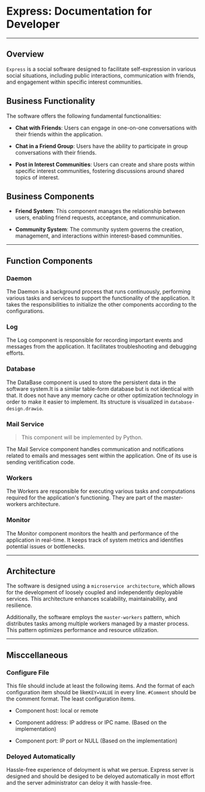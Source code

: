 # Express: Documentation for Developer 

---

## Overview

`Express` is a social software designed to facilitate self-expression in various social situations, including public interactions, communication with friends, and engagement within specific interest communities.

## Business Functionality

The software offers the following fundamental functionalities:

- **Chat with Friends**: Users can engage in one-on-one conversations with their friends within the application.

- **Chat in a Friend Group**: Users have the ability to participate in group conversations with their friends.

- **Post in Interest Communities**: Users can create and share posts within specific interest communities, fostering discussions around shared topics of interest.

## Business Components

- **Friend System**: This component manages the relationship between users, enabling friend requests, acceptance, and communication.

- **Community System**: The community system governs the creation, management, and interactions within interest-based communities. 

---

## Function Components

### Daemon

The Daemon is a background process that runs continuously, performing various tasks and services to support the functionality of the application. It takes the responsibilities to initialize the other components according to the configurations.

### Log

The Log component is responsible for recording important events and messages from the application. It facilitates troubleshooting and debugging efforts.

### Database

The DataBase component is used to store the persistent data in the software system.It is a similar table-form database but is not identical with that. It does not have any memory cache or other optimization technology in order to make it easier to implement. Its structure is visualized in `database-design.drawio`.

### Mail Service

> This component will be implemented by Python.

The Mail Service component handles communication and notifications related to emails and messages sent within the application. One of its use is sending veritification code.

### Workers

The Workers are responsible for executing various tasks and computations required for the application's functioning. They are part of the master-workers architecture.

### Monitor

The Monitor component monitors the health and performance of the application in real-time. It keeps track of system metrics and identifies potential issues or bottlenecks.

---

## Architecture

The software is designed using a `microservice architecture`, which allows for the development of loosely coupled and independently deployable services. This architecture enhances scalability, maintainability, and resilience.

Additionally, the software employs the `master-workers` pattern, which distributes tasks among multiple workers managed by a master process. This pattern optimizes performance and resource utilization.

---

## Misccellaneous



### Configure File



This file should include at least the following items. And the format of each configuration item should be like`KEY=VALUE` in every line. `#Comment` should be the comment format. The least configuration items.

- Component host: local or remote

- Component address: IP address or IPC name. (Based on the implementation)

- Component port: IP port or NULL (Based on the implementation)


### Deloyed Automatically



Hassle-free experience of deloyment is what we persue. Express server is designed and should be desiged to be deloyed automatically in most effort and the server administrator can deloy it with hassle-free.
